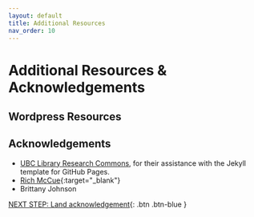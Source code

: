 ```yaml
---
layout: default
title: Additional Resources
nav_order: 10
---
```

# Additional Resources & Acknowledgements

## Wordpress Resources


## Acknowledgements

- [UBC Library Research Commons](https://github.com/ubc-library-rc/), for their assistance with the Jekyll template for GitHub Pages.
- [Rich McCue](https://richmccue.com/){:target="_blank"}
- Brittany Johnson

[NEXT STEP: Land acknowledgement](land-acknowledgement.html){: .btn .btn-blue }
